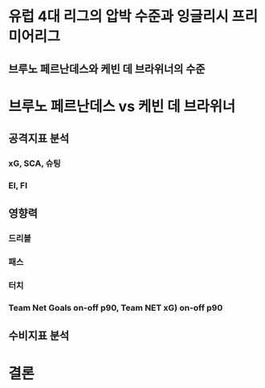 # 유럽 4대 리그의 압박 수준과 잉글리시 프리미어리그 

## 브루노 페르난데스와 케빈 데 브라위너의 수준

# 브루노 페르난데스 vs 케빈 데 브라위너 

## 공격지표 분석
### xG, SCA, 슈팅
### EI, FI

## 영향력
### 드리블
### 패스
### 터치
### Team Net Goals on-off p90, Team NET xG) on-off p90

## 수비지표 분석

# 결론
